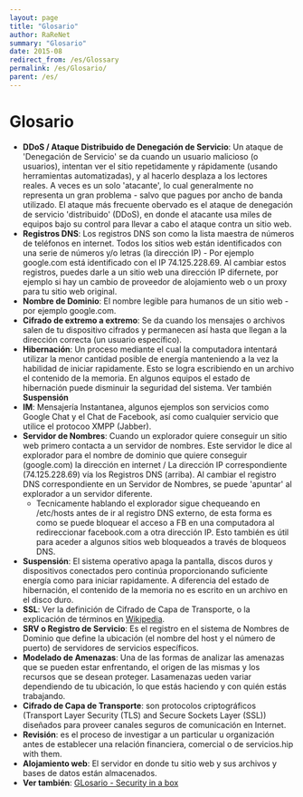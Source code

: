 ```yaml
---
layout: page
title: "Glosario"
author: RaReNet
summary: "Glosario"
date: 2015-08
redirect_from: /es/Glossary
permalink: /es/Glosario/
parent: /es/
---
```


# Glosario

- **DDoS / Ataque Distribuido de Denegación de Servicio**:  Un ataque de 'Denegación de Servicio' se da cuando un usuario malicioso (o usuarios), intentan ver el sitio repetidamente y rápidamente (usando herramientas automatizadas), y al hacerlo desplaza a los lectores reales. A veces es un solo 'atacante', lo cual generalmente no representa un gran problema - salvo que pagues por ancho de banda utilizado. El ataque más frecuente obervado es el ataque de denegación de servicio 'distribuido' (DDoS), en donde el atacante usa miles de equipos bajo su control para llevar a cabo el ataque contra un sitio web.
- **Registros DNS**: Los registros DNS son como la lista maestra de números de teléfonos en internet. Todos los sitios web están identificados con una serie de números y/o letras (la dirección IP) - Por ejemplo google.com está identificado con el IP 74.125.228.69. Al cambiar estos registros, puedes darle a un sitio web una dirección IP difernete, por ejemplo si hay un cambio de proveedor de alojamiento web o un proxy para tu sitio web original.
- **Nombre de Dominio**: El nombre legible para humanos de un sitio web - por ejemplo google.com. 
- **Cifrado de extremo a extremo**: Se da cuando los mensajes o archivos salen de tu dispositivo cifrados y permanecen así hasta que llegan a la dirección correcta (un usuario específico).
- **Hibernación**: Un proceso mediante el cual la computadora intentará utilizar la menor cantidad posible de energía manteniendo a la vez la habilidad de iniciar rapidamente. Esto se logra escribiendo en un archivo el contenido de la memoria. En algunos equipos el estado de hibernación puede disminuir la seguridad del sistema. Ver también **Suspensión**
- **IM**: Mensajería Instantanea, algunos ejemplos son servicios como Google Chat y el Chat de Facebook, así como cualquier servicio que utilice el protocoo XMPP (Jabber).
- **Servidor de Nombres**: Cuando un explorador quiere conseguir un sitio web primero contacta a un servidor de nombres. Este servidor le dice al explorador para el nombre de dominio que quiere conseguir (google.com) la dirección en internet / La dirección IP correspondiente (74.125.228.69) vía los Registros DNS (arriba). Al cambiar el registro DNS correspondiente en un Servidor de Nombres, se puede 'apuntar' al explorador a un servidor diferente.
    - Tecnicamente hablando el explorador sigue chequeando en /etc/hosts antes de ir al registro DNS externo, de esta forma es como se puede bloquear el acceso a FB en una computadora al redireccionar facebook.com a otra dirección IP. Esto también es útil para aceder a algunos sitios web bloqueados a través de bloqueos DNS.
- **Suspensión**: El sistema operativo apaga la pantalla, discos duros y dispositivos conectados pero continúa proporcionando suficiente energía como para iniciar rapidamente. A diferencia del estado de hibernación, el contenido de la memoria no es escrito en un archivo en el disco duro.
- **SSL**: Ver la definición de Cifrado de Capa de Transporte, o la explicación de términos en [Wikipedia](https://es.wikipedia.org/wiki/Transport_Layer_Security).
- **SRV o Registro de Servicio**: Es el registro en el sistema de Nombres de Dominio que define la ubicación (el nombre del host y el número de puerto) de servidores de servicios específicos.
- **Modelado de Amenazas**: Una de las formas de analizar las amenazas que se pueden estar enfrentando, el origen de las mismas y los recursos que se desean proteger. Lasamenazas ueden variar dependiendo de tu ubicación, lo que estás haciendo y con quién estás trabajando.
- **Cifrado de Capa de Transporte**: son protocolos criptográficos (Transport Layer Security  (TLS) and Secure Sockets Layer (SSL)) diseñados para proveer canales seguros de comunicación en Internet.
- **Revisión**: es el proceso de investigar a un particular u organización antes de establecer una relación financiera, comercial o de servicios.hip with them.
- **Alojamiento web**: El servidor en donde tu sitio web y sus archivos y bases de datos están almacenados.
- **Ver también**: [GLosario - Security in a box](https://securityinabox.org/es/glossary)
